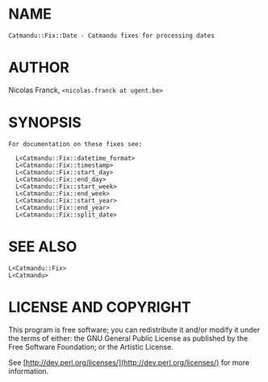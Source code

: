 # NAME

    Catmandu::Fix::Date - Catmandu fixes for processing dates

# AUTHOR

Nicolas Franck, `<nicolas.franck at ugent.be>`

# SYNOPSIS

    For documentation on these fixes see:

      L<Catmandu::Fix::datetime_format>
      L<Catmandu::Fix::timestamp>
      L<Catmandu::Fix::start_day>
      L<Catmandu::Fix::end_day>
      L<Catmandu::Fix::start_week>
      L<Catmandu::Fix::end_week>
      L<Catmandu::Fix::start_year>
      L<Catmandu::Fix::end_year>
      L<Catmandu::Fix::split_date>

# SEE ALSO

    L<Catmandu::Fix>
    L<Catmandu>

# LICENSE AND COPYRIGHT

This program is free software; you can redistribute it and/or modify it
under the terms of either: the GNU General Public License as published
by the Free Software Foundation; or the Artistic License.

See [http://dev.perl.org/licenses/](http://dev.perl.org/licenses/) for more information.
